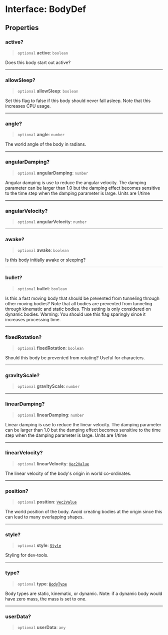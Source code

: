# Interface: BodyDef

## Properties

### active?

> `optional` **active**: `boolean`

Does this body start out active?

***

### allowSleep?

> `optional` **allowSleep**: `boolean`

Set this flag to false if this body should never fall asleep. Note that this increases CPU usage.

***

### angle?

> `optional` **angle**: `number`

The world angle of the body in radians.

***

### angularDamping?

> `optional` **angularDamping**: `number`

Angular damping is use to reduce the angular velocity.
The damping parameter can be larger than 1.0 but the damping effect
becomes sensitive to the time step when the damping parameter is large.
Units are 1/time

***

### angularVelocity?

> `optional` **angularVelocity**: `number`

***

### awake?

> `optional` **awake**: `boolean`

Is this body initially awake or sleeping?

***

### bullet?

> `optional` **bullet**: `boolean`

Is this a fast moving body that should be prevented from
tunneling through other moving bodies? Note that all bodies are
prevented from tunneling through kinematic and static bodies. This
setting is only considered on dynamic bodies. Warning: You should use
this flag sparingly since it increases processing time.

***

### fixedRotation?

> `optional` **fixedRotation**: `boolean`

Should this body be prevented from rotating? Useful for characters.

***

### gravityScale?

> `optional` **gravityScale**: `number`

***

### linearDamping?

> `optional` **linearDamping**: `number`

Linear damping is use to reduce the linear velocity. The
damping parameter can be larger than 1.0 but the damping effect becomes
sensitive to the time step when the damping parameter is large.
Units are 1/time

***

### linearVelocity?

> `optional` **linearVelocity**: [`Vec2Value`](Vec2Value)

The linear velocity of the body's origin in world co-ordinates.

***

### position?

> `optional` **position**: [`Vec2Value`](Vec2Value)

The world position of the body. Avoid creating bodies at the
origin since this can lead to many overlapping shapes.

***

### style?

> `optional` **style**: [`Style`](Style)

Styling for dev-tools.

***

### type?

> `optional` **type**: [`BodyType`](../type-aliases/BodyType)

Body types are static, kinematic, or dynamic. Note: if a dynamic
body would have zero mass, the mass is set to one.

***

### userData?

> `optional` **userData**: `any`
